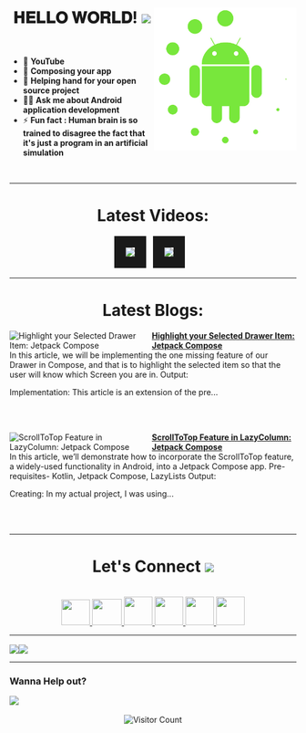 <!-- intro hello world -->
<h1 align="center">
𝐇𝐄𝐋𝐋𝐎 𝐖𝐎𝐑𝐋𝐃! <img src="GIF/Earth.gif" width="24px">
<img src= "GIF/android_by_deiby_ybied_d3jaevn.gif" height="250px" align="right">
</h1>
<br>

- 💚 **YouTube**
- 🔮 **Composing your app**
- 🤝 **Helping hand for your open source project**
- 👨‍💻 **Ask me about Android application development**
- ⚡ **Fun fact : Human brain is so trained to disagree the fact that it's just a program in an artificial simulation**
<br>


<hr>


<!-- youtube section -->
<h1 align="center">
Latest Videos:
</h1>
<div align = "center">
<!-- YOUTUBE:START --><a href="https://www.youtube.com/watch?v=1jkFSeW5WgA" target="_blank"><img src="https://i.ytimg.com/vi/1jkFSeW5WgA/mqdefault.jpg" height="200px" border="20"></a>&nbsp &nbsp<a href="https://www.youtube.com/watch?v=IJm1LyEP2Rw" target="_blank"><img src="https://i.ytimg.com/vi/IJm1LyEP2Rw/mqdefault.jpg" height="200px" border="20"></a>&nbsp &nbsp<!-- YOUTUBE:END -->
</div>


<hr>


<h1 align="center">
Latest Blogs:
</h1>
<!-- HASHNODE_BLOG:START -->
<p align="left">
<a href="https://sagar0-0.hashnode.dev/highlight-your-selected-drawer-item" title="Highlight your Selected Drawer Item: Jetpack Compose"><img src="https://cdn.hashnode.com/res/hashnode/image/upload/v1677856838534/e805c55e-f273-404b-b099-41b212effe31.png" alt="Highlight your Selected Drawer Item: Jetpack Compose" width="250px" align="left" /></a>
<a href="https://sagar0-0.hashnode.dev/highlight-your-selected-drawer-item" title="Highlight your Selected Drawer Item: Jetpack Compose"><strong>Highlight your Selected Drawer Item: Jetpack Compose</strong></a>
<br/> In this article, we will be implementing the one missing feature of our Drawer in Compose, and that is to highlight the selected item so that the user will know which Screen you are in.
Output:

Implementation:
This article is an extension of the pre... </p> <br/> <br/>
<p align="left">
<a href="https://sagar0-0.hashnode.dev/scrolltotop-feature" title="ScrollToTop Feature in LazyColumn: Jetpack Compose"><img src="https://cdn.hashnode.com/res/hashnode/image/upload/v1677606932777/b1702071-cba7-447d-8ec7-cfa12684b7ea.png" alt="ScrollToTop Feature in LazyColumn: Jetpack Compose" width="250px" align="left" /></a>
<a href="https://sagar0-0.hashnode.dev/scrolltotop-feature" title="ScrollToTop Feature in LazyColumn: Jetpack Compose"><strong>ScrollToTop Feature in LazyColumn: Jetpack Compose</strong></a>
<br/> In this article, we’ll demonstrate how to incorporate the ScrollToTop feature, a widely-used functionality in Android, into a Jetpack Compose app.
Pre-requisites- Kotlin, Jetpack Compose, LazyLists
Output:

Creating:
In my actual project, I was using... </p> <br/> <br/>
<!-- HASHNODE_BLOG:END -->
  
  
<hr>


<!-- connect section -->
<h1 align="center">
Let's Connect <img src="GIF/Handshake.gif" width="24px">
</h1>
<div align="center">
<p align="center">
  <br>
  <a href="https://www.youtube.com/channel/UCbXjqGX2O0UW12AIboO2Psw" target="_blank">
    <code><img  height="45" width="50" src="https://brandslogos.com/wp-content/uploads/images/large/youtube-icon-logo.png"></code>
  </a>
  <a href="mailto:sagar.0dev@gmail.com" target="_blank">
    <code><img height="46" width="52" src="https://logos-world.net/wp-content/uploads/2020/11/Gmail-Logo.png"></code>
  </a>
  <a href="https://twitter.com/sagar0_o" target="_blank">
    <code><img height="50" width="50" src="https://www.freepnglogos.com/uploads/twitter-logo-png/twitter-logo-vector-png-clipart-1.png"></code>
  </a>
  <a href="https://www.linkedin.com/in/sagar0-0malhotra/" target="_blank">
    <code><img height="50" width="50" src="https://cdn-icons-png.flaticon.com/512/174/174857.png"></code>
  </a>
  <a href="https://dev.to/sagar0_0" target="_blank">
    <code><img height="50" width="50" src="https://iconape.com/wp-content/files/hl/53010/svg/devto.svg"></code>
  </a>
  <a href="https://www.instagram.com/_sagar_malhotra_/" target="_blank">
    <code><img height="50" width="50" src="http://assets.stickpng.com/images/580b57fcd9996e24bc43c521.png"></code>
  </a>
</p>
</div>


<hr>


<img align="center" height="150px" src="https://github-readme-streak-stats.herokuapp.com/?user=Sagar0-0&theme=dark&hide_border=true"><img align="center" height="160px" src="https://github-readme-stats.vercel.app/api?username=Sagar0-0&show_icons=true&hide_border=true&title_color=94b4a4&amp&icon_color=FFFFFF&amp&text_color=FFFFFF&amp&bg_color=000000&count_private=true&include_all_commits=true">


<hr>


### Wanna Help out?
<a href="https://www.buymeacoffee.com/0sagar0">
  <img src="https://user-images.githubusercontent.com/85388413/197355117-e4a5f6e7-44ee-4303-adb8-3ef39cd18246.jpg" width=200px>
</a>

<!-- outro -->
<div align="center">
  
![Visitor Count](https://profile-counter.glitch.me/{Sagar0-0}/count.svg)
